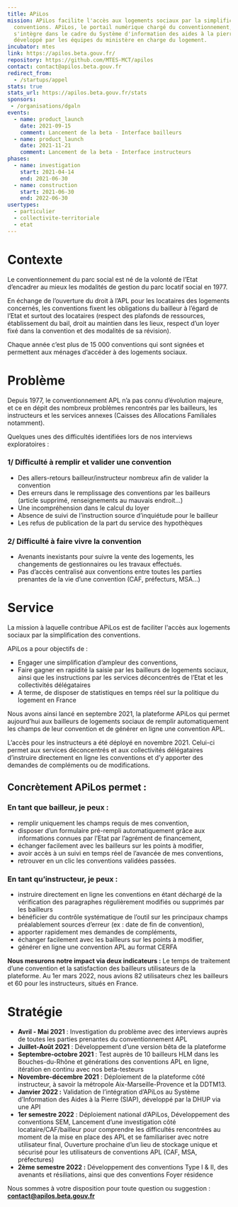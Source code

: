 ```yaml
---
title: APiLos
mission: APiLos facilite l'accès aux logements sociaux par la simplification des
  conventions. APiLos, le portail numérique chargé du conventionnement,
  s'intègre dans le cadre du Système d'information des aides à la pierre (Siap),
  développé par les équipes du ministère en charge du logement.
incubator: mtes
link: https://apilos.beta.gouv.fr/
repository: https://github.com/MTES-MCT/apilos
contact: contact@apilos.beta.gouv.fr
redirect_from:
  - /startups/appel
stats: true
stats_url: https://apilos.beta.gouv.fr/stats
sponsors:
 - /organisations/dgaln
events:
  - name: product_launch
    date: 2021-09-15
    comment: Lancement de la beta - Interface bailleurs
  - name: product_launch
    date: 2021-11-21
    comment: Lancement de la beta - Interface instructeurs
phases:
  - name: investigation
    start: 2021-04-14
    end: 2021-06-30
  - name: construction
    start: 2021-06-30
    end: 2022-06-30
usertypes:
  - particulier
  - collectivite-territoriale
  - etat
---
```

# **Contexte**

Le conventionnement du parc social est né de la volonté de l’Etat d’encadrer au mieux les modalités de gestion du parc locatif social en 1977.

En échange de l’ouverture du droit à l’APL pour les locataires des logements concernés, les conventions fixent les obligations du bailleur à l’égard de l’Etat et surtout des locataires (respect des plafonds de ressources, établissement du bail, droit au maintien dans les lieux, respect d’un loyer fixé dans la convention et des modalités de sa révision).

Chaque année c’est plus de 15 000 conventions qui sont signées et permettent aux ménages d’accéder à des logements sociaux. 

# Problème

Depuis 1977, le conventionnement APL n’a pas connu d’évolution majeure, et ce en dépit des nombreux problèmes rencontrés par les bailleurs, les instructeurs et les services annexes (Caisses des Allocations Familiales notamment). 

Quelques unes des difficultés identifiées lors de nos interviews exploratoires : 

### 1/ Difficulté à remplir et valider une convention

* Des allers-retours bailleur/instructeur nombreux afin de valider la convention
* Des erreurs dans le remplissage des conventions par les bailleurs (article supprimé, renseignements au mauvais endroit…)
* Une incompréhension dans le calcul du loyer
* Absence de suivi de l’instruction source d’inquiétude pour le bailleur
* Les refus de publication de la part du service des hypothèques

### 2/ Difficulté à faire vivre la convention

* Avenants inexistants pour suivre la vente des logements, les changements de gestionnaires ou les travaux effectués.
* Pas d’accès centralisé aux conventions entre toutes les parties prenantes de la vie d’une convention (CAF, préfecturs, MSA…)

# Service

La mission à laquelle contribue APiLos est de faciliter l'accès aux logements sociaux par la simplification des conventions.

APiLos a pour objectifs de :

* Engager une simplification d’ampleur des conventions,
* Faire gagner en rapidité la saisie par les bailleurs de logements sociaux, ainsi que les instructions par les services déconcentrés de l’Etat et les collectivités délégataires
* A terme, de disposer de statistiques en temps réel sur la politique du logement en France

Nous avons ainsi lancé en septembre 2021, la plateforme APiLos qui permet aujourd’hui aux bailleurs de logements sociaux de remplir automatiquement les champs de leur convention et de générer en ligne une convention APL.

L’accès pour les instructeurs a été déployé en novembre 2021. Celui-ci permet aux services déconcentrés et aux collectivités délégataires d’instruire directement en ligne les conventions et d’y apporter des demandes de compléments ou de modifications.

## Concrètement APiLos permet : 

### En tant que bailleur, je peux :

* remplir uniquement les champs requis de mes convention,
* disposer d’un formulaire pré-rempli automatiquement grâce aux informations connues par l’Etat par l’agrément de financement,
* échanger facilement avec les bailleurs sur les points à modifier,
* avoir accès à un suivi en temps réel de l’avancée de mes conventions,
* retrouver en un clic les conventions validées passées.



### En tant qu’instructeur, je peux : 

* instruire directement en ligne les conventions en étant déchargé de la vérification des paragraphes régulièrement modifiés ou supprimés par les bailleurs
* bénéficier du contrôle systématique de l’outil sur les principaux champs préalablement sources d’erreur (ex : date de fin de convention),
* apporter rapidement mes demandes de compléments,
* échanger facilement avec les bailleurs sur les points à modifier,
* générer en ligne une convention APL au format CERFA

**Nous mesurons notre impact via deux indicateurs :** Le temps de traitement d’une convention et la satisfaction des bailleurs utilisateurs de la plateforme. Au 1er mars 2022, nous avions 82 utilisateurs chez les bailleurs et 60 pour les instructeurs, situés en France.



# Stratégie

* **Avril - Mai 2021** : Investigation du problème avec des interviews auprès de toutes les parties prenantes du conventionnement APL 
* **Juillet-Août 2021** : Développement d’une version bêta de la plateforme
* **Septembre-octobre 2021** : Test auprès de 10 bailleurs HLM dans les Bouches-du-Rhône et générations des conventions APL en ligne, itération en continu avec nos beta-testeurs
* **Novembre-décembre 2021** : Déploiement de la plateforme côté instructeur, à savoir la métropole Aix-Marseille-Provence et la DDTM13.
* **Janvier 2022 :** Validation de l’intégration d’APiLos au Système d’Information des Aides à la Pierre (SIAP), développé par la DHUP via une API 
* **1er semestre 2022** : Déploiement national d’APiLos, Développement des conventions SEM, Lancement d’une investigation côté locataire/CAF/bailleur pour comprendre les difficultés rencontrées au moment de la mise en place des APL et se familiariser avec notre utilisateur final, Ouverture prochaine d’un lieu de stockage unique et sécurisé pour les utilisateurs de conventions APL (CAF, MSA, préfectures)
* **2ème semestre 2022 :** Développement des conventions Type I & II, des avenants et résiliations, ainsi que des conventions Foyer résidence



Nous sommes à votre disposition pour toute question ou suggestion : **contact@apilos.beta.gouv.fr**
